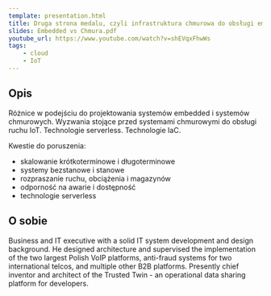 ```yaml
---
template: presentation.html
title: Druga strona medalu, czyli infrastruktura chmurowa do obsługi embedded i IoT
slides: Embedded vs Chmura.pdf
youtube_url: https://www.youtube.com/watch?v=shEVqxFhwWs
tags:
    - cloud
    - IoT
---
```


## Opis

Różnice w podejściu do projektowania systemów embedded i systemów chmurowych. Wyzwania stojące przed systemami chmurowymi do obsługi ruchu IoT. Technologie serverless. Technologie IaC.

Kwestie do poruszenia:

- skalowanie krótkoterminowe i długoterminowe
- systemy bezstanowe i stanowe
- rozpraszanie ruchu, obciążenia i magazynów
- odporność na awarie i dostępność
- technologie serverless

## O sobie
Business and IT executive with a solid IT system development and design background. He designed architecture and supervised the implementation of the two largest Polish VoIP platforms, anti-fraud systems for two international telcos, and multiple other B2B platforms. Presently chief inventor and architect of the Trusted Twin - an operational data sharing platform for developers.
